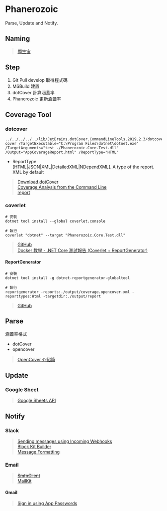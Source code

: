 # Phanerozoic
Parse, Update and Notify.


## Naming
> [顯生宙](https://zh.wikipedia.org/wiki/%E6%98%BE%E7%94%9F%E5%AE%99)  

## Step
1. Git Pull develop	取得程式碼
2. MSBuild			建置
3. dotCover			計算涵蓋率
4. Phanerozoic		更新涵蓋率

## Coverage Tool
### dotcover
```
../../../../../lib/JetBrains.dotCover.CommandLineTools.2019.2.3/dotcover cover /TargetExecutable="C:\Program Files\dotnet\dotnet.exe" /TargetArguments="test ./Phanerozoic.Core.Test.dll" /Output="AppCoverageReport.html" /ReportType="HTML"
```
- ReportType  
[HTML|JSON|XML|DetailedXML|NDependXML]. A type of the report. XML by default

> [Download dotCover](https://www.jetbrains.com/dotcover/download/#section=commandline)  
> [Coverage Analysis from the Command Line](https://www.jetbrains.com/help/dotcover/Running_Coverage_Analysis_from_the_Command_LIne.html)  
> [report](https://www.jetbrains.com/help/dotcover/dotCover__Console_Runner_Commands.html#report)  

### coverlet
```
# 安裝
dotnet tool install --global coverlet.console

# 執行
coverlet "dotnet" --target "Phanerozoic.Core.Test.dll"
```

> [GitHub](https://github.com/tonerdo/coverlet)  
> [Docker 教學 - .NET Core 測試報告 (Coverlet + ReportGenerator)](https://blog.johnwu.cc/article/docker-dotnet-coverage-report-generator.html)  

#### ReportGenerator
```
# 安裝
dotnet tool install -g dotnet-reportgenerator-globaltool

# 執行
reportgenerator -reports:./output/coverage.opencover.xml -reporttypes:Html -targetdir:./output/report
```
> [GitHub](https://github.com/danielpalme/ReportGenerator)  

## Parse  
涵蓋率格式
- dotCover
- opencover
> [OpenCover 介紹篇](https://ithelp.ithome.com.tw/articles/10187410)

## Update  
### Google Sheet
> [Google Sheets API](https://developers.google.com/sheets/api/quickstart/dotnet)

## Notify  
### Slack  
> [Sending messages using Incoming Webhooks](https://api.slack.com/messaging/webhooks)  
> [Block Kit Builder](https://api.slack.com/tools/block-kit-builder)  
> [Message Formatting](https://api.slack.com/docs/messages/builder)  

### Email
> [~~SmtpClient~~](https://docs.microsoft.com/zh-tw/dotnet/api/system.net.mail.smtpclient?view=netcore-3.1)  
> [MailKit](https://github.com/jstedfast/MailKit)

#### Gmail
> [Sign in using App Passwords](https://support.google.com/accounts/answer/185833?hl=en&ctx=ch_DisplayUnlockCaptcha)